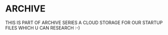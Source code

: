 # ARCHIVE
THIS IS PART OF ARCHIVE SERIES A CLOUD STORAGE FOR OUR STARTUP FILES WHICH U CAN RESEARCH :-)
